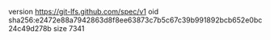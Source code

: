 version https://git-lfs.github.com/spec/v1
oid sha256:e2472e88a7942863d8f8ee63873c7b5c67c39b991892bcb652e0bc24c49d278b
size 7341
